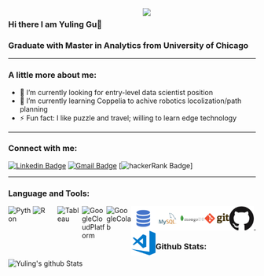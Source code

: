 

<img align='right' src="https://www.eschoolnews.com/files/2018/03/coding1.jpg" width="230">

### Hi there I am Yuling Gu👋
### Graduate with Master in Analytics from University of Chicago

---
 ### A little more about me:

- 🔭 I’m currently looking for entry-level data scientist position
- 🌱 I’m currently learning Coppelia to achive robotics locolization/path planning
- ⚡ Fun fact: I like puzzle and travel; willing to learn edge technology

---
### Connect with me:

[![Linkedin Badge](https://img.shields.io/badge/-YulingGu-blue?style=flat-square&logo=Linkedin&logoColor=white&link=https://www.linkedin.com/in/yuling-gu-b61614104/)](https://www.linkedin.com/in/yuling-gu-b61614104/)
[![Gmail Badge](https://img.shields.io/badge/Gmail-c14438?style=flat-square&logo=Gmail&logoColor=white&link=mailto:betty19950330@gmail.com)](mailto:betty19950330@gmail.com)
[![hackerRank Badge](https://img.shields.io/badge/-HackerRank-black?style=flat-square&logo=Hackerrank&logoColor=white&link=https://www.hackerrank.com/gu_349/)]


---
### Language and Tools:


<img align="left" alt="Python" width="50px" src="https://www.iconfinder.com/data/icons/logos-and-brands/512/267_Python_logo-512.png" />
<img align="left" alt="R" width="50px" src="https://cdn.iconscout.com/icon/free/png-256/r-5-283170.png" />
<img align="left" alt="Tableau" width="50px" src="https://www.thedataschool.co.uk/wp-content/uploads/2017/11/Tableau-Server-Icon.png" />
<img align="left" alt="GoogleCloudPlatform" width="50px" src="https://cdn.iconscout.com/icon/free/png-512/google-cloud-2038785-1721675.png" />
<img align="left" alt="GoogleColab" width="50px" src="https://colab.research.google.com/img/colab_favicon_256px.png" />
<img align="left" alt="SQL" width="50px" src="https://raw.githubusercontent.com/github/explore/80688e429a7d4ef2fca1e82350fe8e3517d3494d/topics/sql/sql.png" />
<img align="left" alt="MySQL" width="50px" src="https://raw.githubusercontent.com/github/explore/80688e429a7d4ef2fca1e82350fe8e3517d3494d/topics/mysql/mysql.png" />
<img align="left" alt="MongoDB" width="50px" src="https://raw.githubusercontent.com/github/explore/80688e429a7d4ef2fca1e82350fe8e3517d3494d/topics/mongodb/mongodb.png" />
<img align="left" alt="Git" width="50px" src="https://raw.githubusercontent.com/github/explore/80688e429a7d4ef2fca1e82350fe8e3517d3494d/topics/git/git.png" />
<img align="left" alt="GitHub" width="50px" src="https://raw.githubusercontent.com/github/explore/78df643247d429f6cc873026c0622819ad797942/topics/github/github.png" />
<img align="left" alt="Visual Studio Code" width="50px" src="https://raw.githubusercontent.com/github/explore/80688e429a7d4ef2fca1e82350fe8e3517d3494d/topics/visual-studio-code/visual-studio-code.png" />

<br />
<br />

---

### Github Stats:
<img align="left" alt="Yuling's github Stats" src="https://github-readme-stats.vercel.app/api?username=yuling0330&show_icons=true&hide_border=true" />
